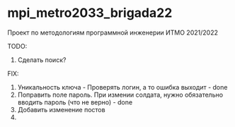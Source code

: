 # mpi_metro2033_brigada22
Проект по методологиям программной инженерии ИТМО 2021/2022

TODO:
1. Сделать поиск?

FIX:
1. Уникальность ключа - Проверять логин, а то ошибка выходит - done
2. Поправить поле пароль. При измении солдата, нужно обязательно вводить пароль (что не верно) - done
3. Добавить изменение постов
4. 




